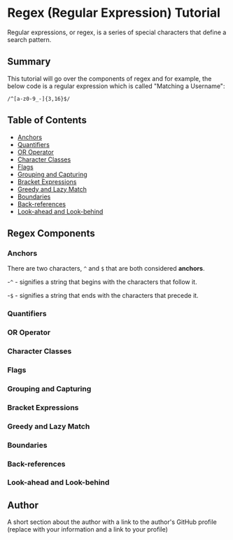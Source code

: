 # Regex (Regular Expression) Tutorial

Regular expressions, or regex, is a series of special characters that define a search pattern. 

## Summary

This tutorial will go over the components of regex and for example, the below code is a regular expression which is called "Matching a Username":

``/^[a-z0-9_-]{3,16}$/``

## Table of Contents

- [Anchors](#anchors)
- [Quantifiers](#quantifiers)
- [OR Operator](#or-operator)
- [Character Classes](#character-classes)
- [Flags](#flags)
- [Grouping and Capturing](#grouping-and-capturing)
- [Bracket Expressions](#bracket-expressions)
- [Greedy and Lazy Match](#greedy-and-lazy-match)
- [Boundaries](#boundaries)
- [Back-references](#back-references)
- [Look-ahead and Look-behind](#look-ahead-and-look-behind)

## Regex Components

### Anchors

There are two characters, ``^`` and ``$`` that are both considered **anchors**.

-``^`` - signifies a string that begins with the characters that follow it.

-``$`` - signifies a string that ends with the characters that precede it.


### Quantifiers

### OR Operator

### Character Classes

### Flags

### Grouping and Capturing

### Bracket Expressions

### Greedy and Lazy Match

### Boundaries

### Back-references

### Look-ahead and Look-behind

## Author

A short section about the author with a link to the author's GitHub profile (replace with your information and a link to your profile)
